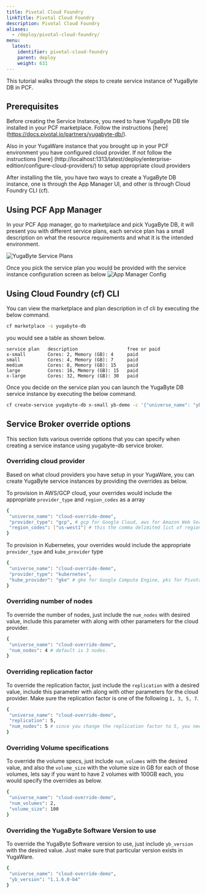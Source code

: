 ```yaml
---
title: Pivotal Cloud Foundry
linkTitle: Pivotal Cloud Foundry
description: Pivotal Cloud Foundry
aliases:
  - /deploy/pivotal-cloud-foundry/
menu:
  latest:
    identifier: pivotal-cloud-foundry
    parent: deploy
    weight: 631
---
```


This tutorial walks through the steps to create service instance of YugaByte DB in PCF.  

## Prerequisites

Before creating the Service Instance, you need to have YugaByte DB tile installed in your PCF marketplace. Follow the instructions
[here] (https://docs.pivotal.io/partners/yugabyte-db/).

Also in your YugaWare instance that you brought up in your PCF environment you have configured cloud provider. If not follow the
instructions [here] (http://localhost:1313/latest/deploy/enterprise-edition/configure-cloud-providers/) to setup appropriate cloud
providers

After installing the tile, you have two ways to create a YugaByte DB instance, one is through the App Manager UI, and other is through
Cloud Foundry CLI (cf).

## Using PCF App Manager
In your PCF App manager, go to marketplace and pick YugaByte DB, it will present you with different service plans,
each service plan has a small description on what the resource requirements and what it is the intended environment.

![YugaByte Service Plans](/images/deploy/pivotal-cloud-foundry/service-plan-choices.png)

Once you pick the service plan you would be provided with the service instance configuration screen as below
![App Manager Config](/images/deploy/pivotal-cloud-foundry/apps-manager-config.png)

## Using Cloud Foundry (cf) CLI
You can view the marketplace and plan description in cf cli by executing the below command.
```{.sh .copy}
cf marketplace -s yugabyte-db
```
you would see a table as shown below.
```{.sh}
service plan   description                  free or paid
x-small        Cores: 2, Memory (GB): 4     paid
small          Cores: 4, Memory (GB): 7     paid
medium         Cores: 8, Memory (GB): 15    paid
large          Cores: 16, Memory (GB): 15   paid
x-large        Cores: 32, Memory (GB): 30   paid
```

Once you decide on the service plan you can launch the YugaByte DB service instance by executing the below command.
```{.sh .copy}
cf create-service yugabyte-db x-small yb-demo -c '{"universe_name": "yb-demo"}'
```

## Service Broker override options
This section lists various override options that you can specify when creating a service instance using yugabyte-db service broker.

### Overriding cloud provider

Based on what cloud providers you have setup in your YugaWare, you can create YugaByte service instances by providing
the overrides as below.

To provision in AWS/GCP cloud, your overrides would include the appropriate `provider_type` and `region_codes` as a array
```{.sh .copy}
{
 "universe_name": "cloud-override-demo",
 "provider_type": "gcp", # gcp for Google Cloud, aws for Amazon Web Service
 "region_codes": ["us-west1"] # this the comma delimited list of regions
}
```

To provision in Kubernetes, your overrides would include the appropriate `provider_type` and `kube_provider` type

```{.sh .copy}
{
 "universe_name": "cloud-override-demo",
 "provider_type": "kubernetes",
 "kube_provider": "gke" # gke for Google Compute Engine, pks for Pivotal Container Service (default)
}
```

### Overriding number of nodes

To override the number of nodes, just include the `num_nodes` with desired value, include this parameter with along with
other parameters for the cloud provider.

```{.sh .copy}
{
 "universe_name": "cloud-override-demo",
 "num_nodes": 4 # default is 3 nodes.
}
```

### Overriding replication factor

To override the replication factor, just include the `replication` with a desired value, include this parameter with along with
other parameters for the cloud provider. Make sure the replication factor is one of the following `1, 3, 5, 7`.

```{.sh .copy}
{
 "universe_name": "cloud-override-demo",
 "replication": 5,
 "num_nodes": 5 # since you change the replication factor to 5, you need to override the num_nodes to be 5 minimum.
}
```

### Overriding Volume specifications
To override the volume specs, just include `num_volumes` with the desired value, and also the `volume_size` with the volume size
in GB for each of those volumes, lets say if you want to have 2 volumes with 100GB each, you would specify the overrides as below.

```{.sh .copy}
{
 "universe_name": "cloud-override-demo",
 "num_volumes": 2,
 "volume_size": 100
}
```

### Overriding the YugaByte Software Version to use
To override the YugaByte Software version to use, just include `yb_version` with the desired value. Just make sure that particular
version exists in YugaWare.
```{.sh .copy}
{
 "universe_name": "cloud-override-demo",
 "yb_version": "1.1.6.0-b4"
}
```
